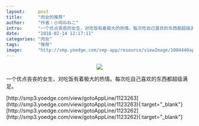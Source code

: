 ```yaml
---
layout:     post
title:      "肉女的推荐"
author:     "作者：小鸠ねねこ"
intro:      "一个优点丧丧的女生，对吃饭有着极大的热情。每次吃自己喜欢的东西都超级满足。"
date:       "2018-02-14 12:17:11"
categories: "肉女"
tags:       "推荐"
image:      "http://smp.yoedge.com/smp-app/resource/viewImage/1004440appline.png"
---
```

<div style="text-align: center">
<p><img src="http://smp.yoedge.com/smp-app/resource/viewImage/1004440appline.png"/></p>
</div>
<p class="post-meta">
<span>一个优点丧丧的女生，对吃饭有着极大的热情。每次吃自己喜欢的东西都超级满足。</span>
</p>
[http://smp3.yoedge.com/view/gotoAppLine/1123263](http://smp3.yoedge.com/view/gotoAppLine/1123263){:target="_blank"}
[http://smp3.yoedge.com/view/gotoAppLine/1123262](http://smp3.yoedge.com/view/gotoAppLine/1123262){:target="_blank"}


